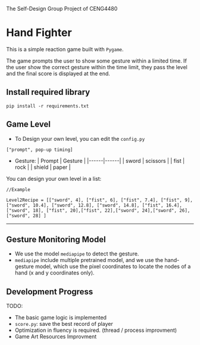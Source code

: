 The Self-Design Group Project of CENG4480

# Hand Fighter

This is a simple reaction game built with `Pygame`.

The game prompts the user to show some gesture within a limited time. If the user show the correct gesture within the time limit, they pass the level and the final score is displayed at the end.

## Install required library

```
pip install -r requirements.txt
```

## Game Level

- To Design your own level, you can edit the `config.py`

```
["prompt", pop-up timing]
```

- Gesture:
  | Prompt | Gesture |
  |------|------|
  | sword | scissors |
  | fist | rock |
  | shield | paper |

You can design your own level in a list:

```
//Example

Level2Recipe = [["sword", 4], ["fist", 6], ["fist", 7.4], ["fist", 9], ["sword", 10.4], ["sword", 12.8], ["sword", 14.8], ["fist", 16.4], ["sword", 18], ["fist", 20],["fist", 22],["sword", 24],["sword", 26],["sword", 28] ]
```

---

## Gesture Monitoring Model

- We use the model `mediapipe` to detect the gesture.
- `mediapipe` include multiple pretrained model, and we use the hand-gesture model, which use the pixel coordinates to locate the nodes of a hand (x and y coordinates only).

## Development Progress

TODO:

- The basic game logic is implemented
- `score.py`: save the best record of player
- Optimization in fluency is required. (thread / process improvment)
- Game Art Resources Improvment
